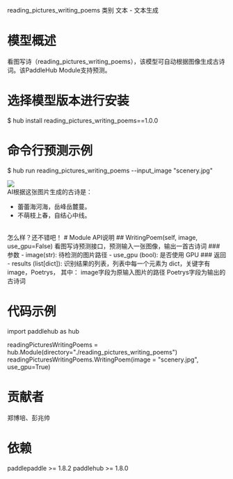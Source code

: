 reading_pictures_writing_poems
类别 文本 - 文本生成

# 模型概述
看图写诗（reading_pictures_writing_poems），该模型可自动根据图像生成古诗词。该PaddleHub Module支持预测。

# 选择模型版本进行安装
$ hub install reading_pictures_writing_poems==1.0.0

# 命令行预测示例
$ hub run reading_pictures_writing_poems --input_image "scenery.jpg"

![](https://ai-studio-static-online.cdn.bcebos.com/69a9d5a5472449678a08e1ee5066c81b5859827647d74eb8a674afabbc205ae5)
<br>AI根据这张图片生成的古诗是： <br>
- 蕾蕾海河海，岳峰岳麓蔓。
- 不萌枝上春，自结心中线。

<br>
怎么样？还不错吧！
# Module API说明
## WritingPoem(self, image, use_gpu=False)
看图写诗预测接口，预测输入一张图像，输出一首古诗词
### 参数
- image(str): 待检测的图片路径
- use_gpu (bool): 是否使用 GPU
### 返回
- results (list[dict]): 识别结果的列表，列表中每一个元素为 dict，关键字有 image，Poetrys， 其中：
image字段为原输入图片的路径
Poetrys字段为输出的古诗词

# 代码示例
import paddlehub as hub

readingPicturesWritingPoems = hub.Module(directory="./reading_pictures_writing_poems")
readingPicturesWritingPoems.WritingPoem(image = "scenery.jpg", use_gpu=True)

# 贡献者
郑博培、彭兆帅

# 依赖
paddlepaddle >= 1.8.2
paddlehub >= 1.8.0
